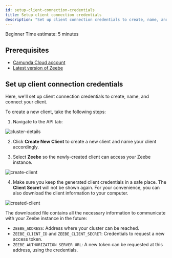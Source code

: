 ```yaml
---
id: setup-client-connection-credentials
title: Setup client connection credentials
description: "Set up client connection credentials to create, name, and connect your client."
---
```

<span class="badge badge--primary">Beginner</span>
<span class="badge badge--primary">Time estimate: 5 minutes</span>

## Prerequisites

- [Camunda Cloud account](create-camunda-cloud-account.md)
- [Latest version of Zeebe](https://github.com/camunda-cloud/zeebe/releases)

## Set up client connection credentials

Here, we'll set up client connection credentials to create, name, and connect your client.

To create a new client, take the following steps:

1. Navigate to the API tab:

![cluster-details](./img/cluster-detail-clients.png)

2. Click **Create New Client** to create a new client and name your client accordingly.

3. Select **Zeebe** so the newly-created client can access your Zeebe instance.

![create-client](./img/cluster-details-create-client.png)

4. Make sure you keep the generated client credentials in a safe place. The **Client Secret** will not be shown again. For your convenience, you can also download the client information to your computer.

![created-client](./img/cluster-details-created-client.png)

The downloaded file contains all the necessary information to communicate with your Zeebe instance in the future:

- `ZEEBE_ADDRESS`: Address where your cluster can be reached.
- `ZEEBE_CLIENT_ID` and `ZEEBE_CLIENT_SECRET`: Credentials to request a new access token.
- `ZEEBE_AUTHORIZATION_SERVER_URL`: A new token can be requested at this address, using the credentials.
